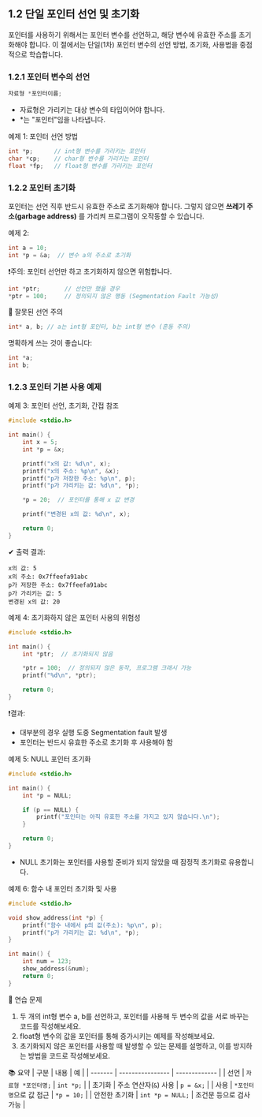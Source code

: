 ## 1.2 단일 포인터 선언 및 초기화  
  포인터를 사용하기 위해서는 포인터 변수를 선언하고, 해당 변수에 유효한 주소를 초기화해야 합니다. 이 절에서는 단일(1차) 포인터 변수의 선언 방법, 초기화, 사용법을 중점적으로 학습합니다.

### 1.2.1 포인터 변수의 선언
```c
자료형 *포인터이름;
```

* 자료형은 가리키는 대상 변수의 타입이어야 합니다.
* *는 "포인터"임을 나타냅니다.

예제 1: 포인터 선언 방법
```c
int *p;      // int형 변수를 가리키는 포인터
char *cp;    // char형 변수를 가리키는 포인터
float *fp;   // float형 변수를 가리키는 포인터
```

### 1.2.2 포인터 초기화
포인터는 선언 직후 반드시 유효한 주소로 초기화해야 합니다. 그렇지 않으면 **쓰레기 주소(garbage address)** 를 가리켜 프로그램이 오작동할 수 있습니다.

예제 2: 
```c
int a = 10;
int *p = &a;  // 변수 a의 주소로 초기화
```
❗주의: 포인터 선언만 하고 초기화하지 않으면 위험합니다.
```c
int *ptr;       // 선언만 했을 경우
*ptr = 100;     // 정의되지 않은 행동 (Segmentation Fault 가능성)
```
📌 잘못된 선언 주의
```c
int* a, b; // a는 int형 포인터, b는 int형 변수 (혼동 주의)
```

명확하게 쓰는 것이 좋습니다:
```c
int *a;
int b;
```

### 1.2.3 포인터 기본 사용 예제  
예제 3: 포인터 선언, 초기화, 간접 참조
```c
#include <stdio.h>

int main() {
    int x = 5;
    int *p = &x;

    printf("x의 값: %d\n", x);
    printf("x의 주소: %p\n", &x);
    printf("p가 저장한 주소: %p\n", p);
    printf("p가 가리키는 값: %d\n", *p);

    *p = 20;  // 포인터를 통해 x 값 변경

    printf("변경된 x의 값: %d\n", x);

    return 0;
}
```
✔ 출력 결과:
``` text
x의 값: 5
x의 주소: 0x7ffeefa91abc
p가 저장한 주소: 0x7ffeefa91abc
p가 가리키는 값: 5
변경된 x의 값: 20
```

예제 4: 초기화하지 않은 포인터 사용의 위험성
```c
#include <stdio.h>

int main() {
    int *ptr;  // 초기화되지 않음

    *ptr = 100;  // 정의되지 않은 동작, 프로그램 크래시 가능
    printf("%d\n", *ptr);

    return 0;
}
```

❗결과:
* 대부분의 경우 실행 도중 Segmentation fault 발생
* 포인터는 반드시 유효한 주소로 초기화 후 사용해야 함

예제 5: NULL 포인터 초기화
```c
#include <stdio.h>

int main() {
    int *p = NULL;

    if (p == NULL) {
        printf("포인터는 아직 유효한 주소를 가지고 있지 않습니다.\n");
    }

    return 0;
}
```
* NULL 초기화는 포인터를 사용할 준비가 되지 않았을 때 잠정적 초기화로 유용합니다.

예제 6: 함수 내 포인터 초기화 및 사용
```c
#include <stdio.h>

void show_address(int *p) {
    printf("함수 내에서 p의 값(주소): %p\n", p);
    printf("p가 가리키는 값: %d\n", *p);
}

int main() {
    int num = 123;
    show_address(&num);
    return 0;
}
```

🧩 연습 문제
1. 두 개의 int형 변수 a, b를 선언하고, 포인터를 사용해 두 변수의 값을 서로 바꾸는 코드를 작성해보세요.
2. float형 변수의 값을 포인터를 통해 증가시키는 예제를 작성해보세요.
3. 초기화되지 않은 포인터를 사용할 때 발생할 수 있는 문제를 설명하고, 이를 방지하는 방법을 코드로 작성해보세요.

📚 요약
| 구분      | 내용               | 예             |
| ------- | ---------------- | ------------- |
| 선언      | `자료형 *포인터명;`     | `int *p;`     |
| 초기화     | 주소 연산자(`&`) 사용   | `p = &x;`     |
| 사용      | `*포인터명`으로 값 접근   | `*p = 10;`    |
| 안전한 초기화 | `int *p = NULL;` | 조건문 등으로 검사 가능 |
